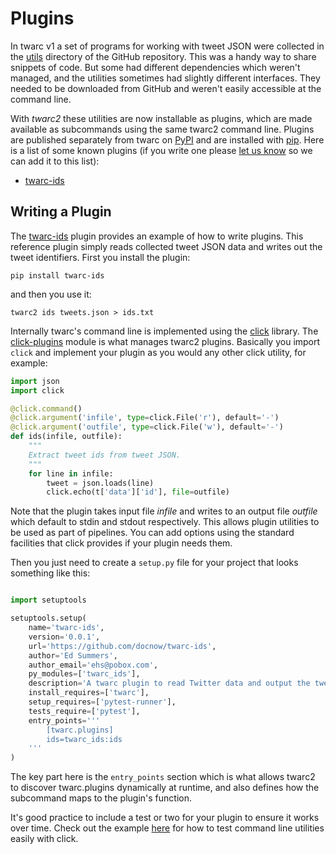 # Plugins

In twarc v1 a set of programs for working with tweet JSON were collected in the
[utils] directory of the GitHub repository. This was a handy way to share
snippets of code. But some had different dependencies which weren't managed,
and the utilities sometimes had slightly different interfaces. They needed to
be downloaded from GitHub and weren't easily accessible at the command line.

With *twarc2* these utilities are now installable as plugins, which are made
available as subcommands using the same twarc2 command line. Plugins are
published separately from twarc on [PyPI] and are installed with [pip]. Here is
a list of some known plugins (if you write one please [let us know] so we can
add it to this list):

* [twarc-ids](https://github.com/docnow/twarc-ids)

## Writing a Plugin

The [twarc-ids] plugin provides an example of how to write plugins. This
reference plugin simply reads collected tweet JSON data and writes out the tweet
identifiers. First you install the plugin:

    pip install twarc-ids

and then you use it:

    twarc2 ids tweets.json > ids.txt

Internally twarc's command line is implemented using the [click] library. The
[click-plugins] module is what manages twarc2 plugins. Basically you import
`click` and implement your plugin as you would any other click utility, for
example:

```python
import json
import click

@click.command()
@click.argument('infile', type=click.File('r'), default='-')
@click.argument('outfile', type=click.File('w'), default='-')
def ids(infile, outfile):
    """
    Extract tweet ids from tweet JSON.
    """
    for line in infile:
        tweet = json.loads(line)
        click.echo(t['data']['id'], file=outfile)
```

Note that the plugin takes input file *infile* and writes to an output file
*outfile* which default to stdin and stdout respectively. This allows plugin
utilities to be used as part of pipelines. You can add options using the
standard facilities that click provides if your plugin needs them.

Then you just need to create a `setup.py` file for your project that looks
something like this:

```python

import setuptools

setuptools.setup(
    name='twarc-ids',
    version='0.0.1',
    url='https://github.com/docnow/twarc-ids',
    author='Ed Summers',
    author_email='ehs@pobox.com',
    py_modules=['twarc_ids'],
    description='A twarc plugin to read Twitter data and output the tweet ids',
    install_requires=['twarc'],
    setup_requires=['pytest-runner'],
    tests_require=['pytest'],
    entry_points='''
        [twarc.plugins]
        ids=twarc_ids:ids
    '''
)
```

The key part here is the `entry_points` section which is what allows twarc2 to
discover twarc.plugins dynamically at runtime, and also defines how the
subcommand maps to the plugin's function.

It's good practice to include a test or two for your plugin to ensure it works
over time. Check out the example [here] for how to test command line utilities
easily with click.

[twarc-ids]: https://github.com/docnow/twarc-ids/
[PyPI]: https://python.org/pypi/
[pip]: https://pip.pypa.io/en/stable/
[click]: https://click.palletsprojects.com/
[click-plugins]: https://github.com/click-contrib/click-plugins
[here]: https://github.com/DocNow/twarc-ids/blob/main/test_twarc_ids.py
[let us know]: https://github.com/docnow/twarc/issues/
[utils]: https://github.com/DocNow/twarc/tree/main/utils
